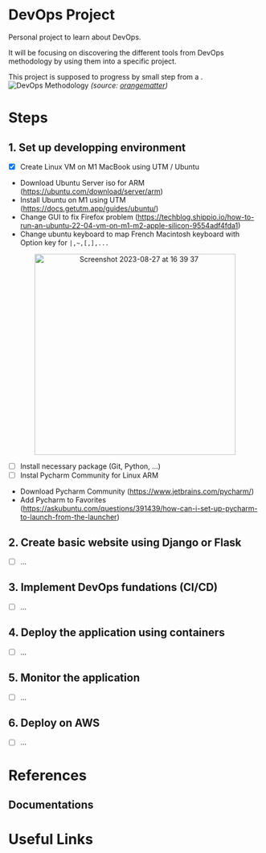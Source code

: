 # DevOps Project
Personal project to learn about DevOps.

It will be focusing on discovering the different tools from DevOps methodology by using them into a specific project.

This project is supposed to progress by small step from a .
![DevOps Methodology](https://github.com/tpemeja/devOps/assets/74564644/6f70a4fd-7ecd-4aac-ab42-45632a1728cf)
 _(source: [orangematter](https://orangematter.solarwinds.com/2022/03/21/what-is-devops/))_

# Steps
## 1. Set up developping environment

- [X] Create Linux VM on M1 MacBook using UTM / Ubuntu
 - Download Ubuntu Server iso for ARM (https://ubuntu.com/download/server/arm)
 - Install Ubuntu on M1 using UTM (https://docs.getutm.app/guides/ubuntu/)
 - Change GUI to fix Firefox problem (https://techblog.shippio.io/how-to-run-an-ubuntu-22-04-vm-on-m1-m2-apple-silicon-9554adf4fda1)
 - Change ubuntu keyboard to map French Macintosh keyboard with Option key for `|,~,[,],...`
 <p align="center">
    <img width="400" alt="Screenshot 2023-08-27 at 16 39 37" src="https://github.com/tpemeja/devOps/assets/74564644/28e92d42-8670-4870-9bc5-fbf2cd851fd9">
 </p>

- [ ] Install necessary package (Git, Python, ...)
- [ ] Instal Pycharm Community for Linux ARM
 - Download Pycharm Community (https://www.jetbrains.com/pycharm/)
 - Add Pycharm to Favorites (https://askubuntu.com/questions/391439/how-can-i-set-up-pycharm-to-launch-from-the-launcher)
      

## 2. Create basic website using Django or Flask

- [ ] ...

## 3. Implement DevOps fundations (CI/CD)

- [ ] ...

## 4. Deploy the application using containers

- [ ] ...

## 5. Monitor the application

- [ ] ...

## 6. Deploy on AWS

- [ ] ...

# References
## Documentations

# Useful Links

